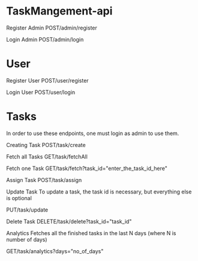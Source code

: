 ﻿# TaskMangement-api



Register Admin
POST/admin/register

Login Admin
POST/admin/login

# User

Register User
POST/user/register

Login User
POST/user/login

# Tasks

In order to use these endpoints, one must login as admin to use them.

Creating Task
POST/task/create

Fetch all Tasks
GET/task/fetchAll

Fetch one Task
GET/task/fetch?task_id="enter_the_task_id_here"

Assign Task
POST/task/assign

Update Task
To update a task, the task id is necessary, but everything else is optional

PUT/task/update

Delete Task
DELETE/task/delete?task_id="task_id"


Analytics
Fetches all the finished tasks in the last N days (where N is number of days)

GET/task/analytics?days="no_of_days"
